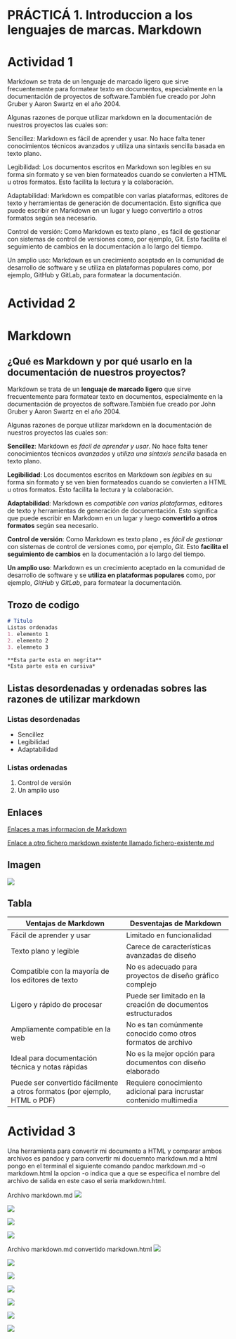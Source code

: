 # PRÁCTICÁ 1. Introduccion a los lenguajes de marcas. Markdown

# Actividad 1
Markdown se trata de un  lenguaje de marcado ligero que sirve frecuentemente para formatear texto en documentos, 
especialmente en la documentación de proyectos de software.También fue creado por John Gruber y 
Aaron Swartz en el año 2004.

Algunas razones de  porque utilizar markdown en la documentación de nuestros proyectos las cuales son:

Sencillez: Markdown es fácil de aprender y usar. No hace falta tener conocimientos técnicos avanzados y utiliza una sintaxis sencilla basada en texto plano.

Legibilidad: Los documentos escritos en Markdown son legibles en su forma sin formato y se ven bien formateados cuando se convierten a HTML u otros formatos. Esto facilita la lectura y la colaboración.

Adaptabilidad: Markdown es compatible con varias plataformas, editores de texto y herramientas de generación de documentación. Esto significa que puede escribir en Markdown en un lugar y luego convertirlo a otros formatos según sea necesario.

Control de versión: Como Markdown es texto plano , es fácil de gestionar con sistemas de control de versiones como, por ejemplo, Git. Esto facilita el seguimiento de cambios en la documentación a lo largo del tiempo.

Un amplio uso: Markdown es un crecimiento aceptado en la comunidad de desarrollo de software y se utiliza en plataformas populares como, por ejemplo, GitHub y GitLab, para formatear la documentación.


# Actividad 2
# Markdown
## ¿Qué es Markdown y por qué usarlo en la documentación de nuestros proyectos?

Markdown se trata de un  **lenguaje de marcado ligero** que sirve frecuentemente para formatear texto en documentos, 
especialmente en la documentación de proyectos de software.También fue creado por John Gruber y 
Aaron Swartz en el año 2004.

Algunas razones de  porque utilizar markdown en la documentación de nuestros proyectos las cuales son:

**Sencillez**: Markdown es *fácil de aprender y usar*. No hace falta tener conocimientos técnicos *avanzados* y *utiliza una sintaxis sencilla* basada en texto plano.

**Legibilidad**: Los documentos escritos en Markdown son *legibles* en su forma sin formato y se ven bien formateados cuando se convierten a HTML u otros formatos. Esto facilita la lectura y la colaboración.

**Adaptabilidad**: Markdown es *compatible con varias plataformas*, editores de texto y herramientas de generación de documentación. Esto significa que puede escribir en Markdown en un lugar y luego **convertirlo a otros formatos** según sea necesario.

**Control de versión**: Como Markdown es texto plano , es *fácil de gestionar* con sistemas de control de versiones como, por ejemplo, *Git*. Esto **facilita el seguimiento de cambios** en la documentación a lo largo del tiempo.

**Un amplio uso**: Markdown es un crecimiento aceptado en la comunidad de desarrollo de software y se **utiliza en plataformas populares** como, por ejemplo, *GitHub* y *GitLab*, para formatear la documentación.

## Trozo de codigo

```markdown
# Titulo
Listas ordenadas
1. elemento 1
2. elemento 2
3. elemneto 3

**Esta parte esta en negrita**
*Esta parte esta en cursiva*
```



## Listas desordenadas y ordenadas sobres las razones de utilizar markdown

### Listas desordenadas

- Sencillez
- Legibilidad
- Adaptabilidad

### Listas ordenadas

1. Control de versión
2. Un amplio uso

## Enlaces
[Enlaces a mas informacion de Markdown](https://qabiria.com/es/recursos/blog/que-es-markdown-y-como-utilizarlo)

[Enlace a otro fichero markdown existente llamado fichero-existente.md](https://github.com/asecval543/Tarea-Markdown/blob/main/fichero-existente.md)

## Imagen
![](./imagenes/imagen.png)


## Tabla
| Ventajas de Markdown         | Desventajas de Markdown   |
|------------------------------|---------------------------|
| Fácil de aprender y usar     | Limitado en funcionalidad |
| Texto plano y legible        | Carece de características avanzadas de diseño |
| Compatible con la mayoría de los editores de texto | No es adecuado para proyectos de diseño gráfico complejo |
| Ligero y rápido de procesar  | Puede ser limitado en la creación de documentos estructurados |
| Ampliamente compatible en la web | No es tan comúnmente conocido como otros formatos de archivo |
| Ideal para documentación técnica y notas rápidas | No es la mejor opción para documentos con diseño elaborado |
| Puede ser convertido fácilmente a otros formatos (por ejemplo, HTML o PDF) | Requiere conocimiento adicional para incrustar contenido multimedia |



# Actividad 3

 Una herramienta para convertir mi  documento a HTML y comparar ambos archivos es pandoc y para  convertir  mi docuemnto markdown.md a html  pongo  en el terminal el siguiente comando pandoc markdown.md -o markdown.html   la opcion -o indica que a que se especifica el nombre del archivo de salida en este caso el seria markdown.html.

 Archivo markdown.md
![](./imagenes/actividad_1.png)

![](./imagenes/actividad_2.png)

![](./imagenes/continuacion_actividad_2.png)

![](./imagenes/actividad_3.png)

Archivo markdown.md convertido markdown.html
![](./imagenes/markdown_a_html_1.png)

![](./imagenes/markdown_a_html_2.png)

![](./imagenes/markdown_a_html_2.2.png)

![](./imagenes/markdown_a_html_3.png)

![](./imagenes/markdown_a_html_3.2.png)

![](./imagenes/markdown_a_html_3.3.png)

![](./imagenes/markdown_a_html_4.png)
